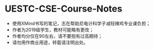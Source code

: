 # UESTC-CSE-Course-Notes
- 使用XMind书写的笔记，志在帮助尼电计科学子减轻辣鸡专业课负担；
- 作者为2019级学生，教材可能略有更改；
- 作者均分仅在90左右，请不要抱有过高期待；
- 请勿用作商业用途，转载请注明出处。
